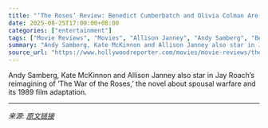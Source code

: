 ```yaml
---
title: "‘The Roses’ Review: Benedict Cumberbatch and Olivia Colman Are Sublimely Acerbic Even if the Marital Comedy Pales Next to the Original"
date: 2025-08-25T17:00:00+08:00
categories: ["entertainment"]
tags: ["Movie Reviews", "Movies", "Allison Janney", "Andy Samberg", "Benedict Cumberbatch", "Jay Roach", "Kate McKinnon", "Olivia Colman", "Searchlight Pictures", "the roses"]
summary: "Andy Samberg, Kate McKinnon and Allison Janney also star in Jay Roach’s reimagining of ‘The War of the Roses,’ the novel about spousal warfare and its 1989 film adaptation."
source_url: "https://www.hollywoodreporter.com/movies/movie-reviews/the-roses-review-benedict-cumberbatch-olivia-colman-1236351889/"
---
```


Andy Samberg, Kate McKinnon and Allison Janney also star in Jay Roach’s reimagining of ‘The War of the Roses,’ the novel about spousal warfare and its 1989 film adaptation.

---

*来源: [原文链接](https://www.hollywoodreporter.com/movies/movie-reviews/the-roses-review-benedict-cumberbatch-olivia-colman-1236351889/)*
